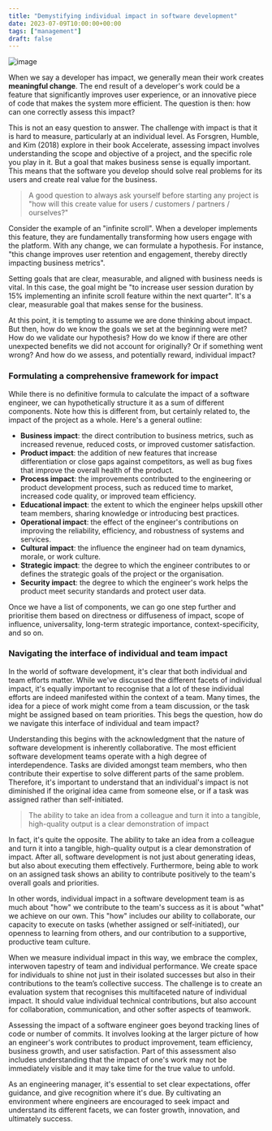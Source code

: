 ```yaml
---
title: "Demystifying individual impact in software development"
date: 2023-07-09T10:00:00+00:00
tags: ["management"]
draft: false
---
```


![image](/images/demystifying-individual-impact-in-software-development.jpg)

When we say a developer has impact, we generally mean their work creates **meaningful change**. The end result of a developer's work could be a feature that significantly improves user experience, or an innovative piece of code that makes the system more efficient. The question is then: how can one correctly assess this impact?

<!--more-->

This is not an easy question to answer. The challenge with impact is that it is hard to measure, particularly at an individual level. As Forsgren, Humble, and Kim (2018) explore in their book Accelerate, assessing impact involves understanding the scope and objective of a project, and the specific role you play in it. But a goal that makes business sense is equally important. This means that the software you develop should solve real problems for its users and create real value for the business.

> A good question to always ask yourself before starting any project is "how will this create value for users / customers / partners / ourselves?"

Consider the example of an "infinite scroll". When a developer implements this feature, they are fundamentally transforming how users engage with the platform. With any change, we can formulate a hypothesis. For instance, "this change improves user retention and engagement, thereby directly impacting business metrics".

Setting goals that are clear, measurable, and aligned with business needs is vital. In this case, the goal might be "to increase user session duration by 15% implementing an infinite scroll feature within the next quarter". It's a clear, measurable goal that makes sense for the business.

At this point, it is tempting to assume we are done thinking about impact. But then, how do we know the goals we set at the beginning were met? How do we validate our hypothesis? How do we know if there are other unexpected benefits we did not account for originally? Or if something went wrong? And how do we assess, and potentially reward, individual impact?

### Formulating a comprehensive framework for impact

While there is no definitive formula to calculate the impact of a software engineer, we can hypothetically structure it as a sum of different components. Note how this is different from, but certainly related to, the impact of the project as a whole. Here's a general outline:

- **Business impact**: the direct contribution to business metrics, such as increased revenue, reduced costs, or improved customer satisfaction.
- **Product impact**: the addition of new features that increase differentiation or close gaps against competitors, as well as bug fixes that improve the overall health of the product.
- **Process impact**: the improvements contributed to the engineering or product development process, such as reduced time to market, increased code quality, or improved team efficiency.
- **Educational impact**: the extent to which the engineer helps upskill other team members, sharing knowledge or introducing best practices.
- **Operational impact**: the effect of the engineer's contributions on improving the reliability, efficiency, and robustness of systems and services.
- **Cultural impact**: the influence the engineer had on team dynamics, morale, or work culture.
- **Strategic impact**: the degree to which the engineer contributes to or defines the strategic goals of the project or the organisation.
- **Security impact**: the degree to which the engineer's work helps the product meet security standards and protect user data.

Once we have a list of components, we can go one step further and prioritise them based on directness or diffuseness of impact, scope of influence, universality, long-term strategic importance, context-specificity, and so on.

### Navigating the interface of individual and team impact

In the world of software development, it's clear that both individual and team efforts matter. While we've discussed the different facets of individual impact, it's equally important to recognise that a lot of these individual efforts are indeed manifested within the context of a team. Many times, the idea for a piece of work might come from a team discussion, or the task might be assigned based on team priorities. This begs the question, how do we navigate this interface of individual and team impact?

Understanding this begins with the acknowledgment that the nature of software development is inherently collaborative. The most efficient software development teams operate with a high degree of interdependence. Tasks are divided amongst team members, who then contribute their expertise to solve different parts of the same problem. Therefore, it's important to understand that an individual's impact is not diminished if the original idea came from someone else, or if a task was assigned rather than self-initiated.

> The ability to take an idea from a colleague and turn it into a tangible, high-quality output is a clear demonstration of impact

In fact, it's quite the opposite. The ability to take an idea from a colleague and turn it into a tangible, high-quality output is a clear demonstration of impact. After all, software development is not just about generating ideas, but also about executing them effectively. Furthermore, being able to work on an assigned task shows an ability to contribute positively to the team's overall goals and priorities.

In other words, individual impact in a software development team is as much about "how" we contribute to the team's success as it is about "what" we achieve on our own. This "how" includes our ability to collaborate, our capacity to execute on tasks (whether assigned or self-initiated), our openness to learning from others, and our contribution to a supportive, productive team culture.

When we measure individual impact in this way, we embrace the complex, interwoven tapestry of team and individual performance. We create space for individuals to shine not just in their isolated successes but also in their contributions to the team’s collective success. The challenge is to create an evaluation system that recognises this multifaceted nature of individual impact. It should value individual technical contributions, but also account for collaboration, communication, and other softer aspects of teamwork.

Assessing the impact of a software engineer goes beyond tracking lines of code or number of commits. It involves looking at the larger picture of how an engineer's work contributes to product improvement, team efficiency, business growth, and user satisfaction. Part of this assessment also includes understanding that the impact of one's work may not be immediately visible and it may take time for the true value to unfold.

As an engineering manager, it's essential to set clear expectations, offer guidance, and give recognition where it's due. By cultivating an environment where engineers are encouraged to seek impact and understand its different facets, we can foster growth, innovation, and ultimately success.
